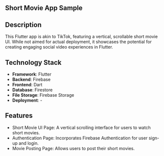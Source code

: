 ## Short Movie App Sample

## Description
This Flutter app is akin to TikTok, featuring a vertical, scrollable short movie UI. While not aimed for actual deployment, it showcases the potential for creating engaging social video experiences in Flutter.

## Technology Stack
- **Framework**: Flutter
- **Backend**: Firebase
- **Frontend**: Dart
- **Database**: Firestore
- **File Storage**: Firebase Storage
- **Deployment**: -

## Features
- Short Movie UI Page: A vertical scrolling interface for users to watch short movies.
- Authentication Page: Incorporates Firebase Authentication for user sign-up and login.
- Movie Posting Page: Allows users to post their short movies.
